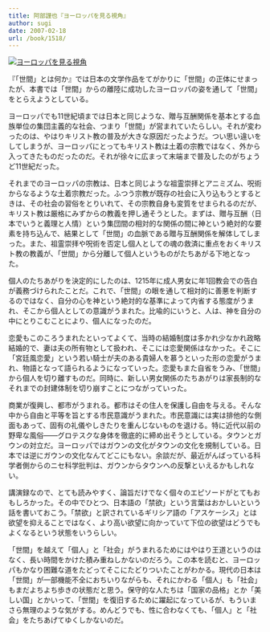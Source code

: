 ```yaml
---
title: 阿部謹也『ヨーロッパを見る視角』
author: sugi
date: 2007-02-18
url: /book/1518/
---
```

<a href="http://www.amazon.co.jp/exec/obidos/ASIN/4006031459/chezsugi-22/ref=nosim/" name="amazletlink" target="_blank"><img src="http://i1.wp.com/ec2.images-amazon.com/images/I/311nY8WgPcL.SL160.jpg?w=660" alt="ヨーロッパを見る視角" class="alignleft" data-recalc-dims="1" /></a>

『「世間」とは何か』では日本の文学作品をてがかりに「世間」の正体にせまったが、本書では「世間」からの離陸に成功したヨーロッパの姿を通して「世間」をとらえようとしている。

ヨーロッパでも11世紀頃までは日本と同じような、贈与互酬関係を基本とする血族単位の集団主義的な社会、つまり「世間」が営まれていたらしい。それが変わったのは、やはりキリスト教の普及が大きな原因だったようだ。つい思い違いをしてしまうが、ヨーロッパにとってもキリスト教は土着の宗教ではなく、外から入ってきたものだったのだ。それが徐々に広まって末端まで普及したのがちょうど11世紀だった。

それまでのヨーロッパの宗教は、日本と同じような祖霊崇拝とアニミズム、呪術からなるような土着宗教だった。ふつう宗教が既存の社会に入り込もうとするときは、その社会の習俗をとりいれて、その宗教自身も変質をせまられるのだが、キリスト教は厳格にみずからの教義を押し通そうとした。まずは、贈与互酬（日本でいうと義理と人情）という集団間の相対的な関係の間に神という絶対的な要素を持ち込んで、結果として「世間」の血脈である贈与互酬関係を解体してしまった。また、祖霊崇拝や呪術を否定し個人としての魂の救済に重点をおくキリスト教の教義が、「世間」から分離して個人というものがたちあがる下地となった。

個人のたちあがりを決定的にしたのは、1215年に成人男女に年1回教会での告白が義務づけられたことだ。これで、「世間」の眼を通して相対的に善悪を判断するのではなく、自分の心を神という絶対的な基準によって内省する態度がうまれ、そこから個人としての意識がうまれた。比喩的にいうと、人は、神を自分の中にとりこむことにより、個人になったのだ。

恋愛もこのころうまれたといってよくて、当時の結婚制度は多かれ少なかれ政略結婚的で、妻は夫の所有物として扱われ、そこには恋愛関係はなかった。そこに「宮廷風恋愛」という若い騎士が夫のある貴婦人を慕うといった形の恋愛がうまれ、物語となって語られるようになっていった。恋愛もまた自省をうみ、「世間」から個人を切り離すものだ。同時に、新しい男女関係のたちあがりは家長制的なそれまでの封建体制を切り崩すことにつながっていった。

商業が復興し、都市がうまれる。都市はその住人を保護し自由を与える。そんな中から自由と平等を旨とする市民意識がうまれた。市民意識には実は排他的な側面もあって、固有の礼儀やしきたりを重んじないものを退ける。特に近代以前の野卑な風俗――グロテスクな身体を徹底的に締め出そうとしている。タウンとガウンの対立だ。ヨーロッパではガウンの文化がタウンの文化を規制している。日本では逆にガウンの文化なんてどこにもない。余談だが、最近がんばっている科学者側からのニセ科学批判は、ガウンからタウンへの反撃といえるかもしれない。

講演録なので、とても読みやすく、論旨だけでなく個々のエピソードがとてもおもしろかった。その中でひとつ、日本語の「禁欲」という言葉はおかしいという話を書いておこう。「禁欲」と訳されているギリシア語の「アスケーシス」とは欲望を抑えることではなく、より高い欲望に向かっていて下位の欲望はどうでもよくなるという状態をいうらしい。

「世間」を越えて「個人」と「社会」がうまれるためにはやはり王道というのはなく、長い時間をかけた積み重ねしかないのだろう。この本を読むと、ヨーロッパもかなり困難な道をたどってそこにたどりついたことがわかる。現代の日本は「世間」が一部機能不全におちいりながらも、それにかわる「個人」も「社会」もまだよちよち歩きの状態だと思う。保守的な人たちは「国家の品格」とか「美しい国」とかいって、「世間」を復旧するために躍起になっているが、もういまさら無理のような気がする。めんどうでも、性に合わなくても、「個人」と「社会」をたちあげてゆくしかないのだ。


